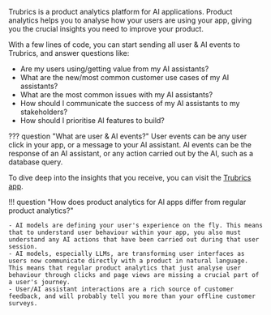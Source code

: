 Trubrics is a product analytics platform for AI applications. Product analytics helps you to analyse how your users are using your app, giving you the crucial insights you need to improve your product.

With a few lines of code, you can start sending all user & AI events to Trubrics, and answer questions like:

- Are my users using/getting value from my AI assistants?
- What are the new/most common customer use cases of my AI assistants?
- What are the most common issues with my AI assistants?
- How should I communicate the success of my AI assistants to my stakeholders?
- How should I prioritise AI features to build?

??? question "What are user & AI events?"
    User events can be any user click in your app, or a message to your AI assistant. AI events can be the response of an AI assistant, or any action carried out by the AI, such as a database query.

To dive deep into the insights that you receive, you can visit the [Trubrics app](https://app.trubrics.com).


!!! question "How does product analytics for AI apps differ from regular product analytics?"

    - AI models are defining your user's experience on the fly. This means that to understand user behaviour within your app, you also must understand any AI actions that have been carried out during that user session.
    - AI models, especially LLMs, are transforming user interfaces as users now communicate directly with a product in natural language. This means that regular product analytics that just analyse user behaviour through clicks and page views are missing a crucial part of a user's journey.
    - User/AI assistant interactions are a rich source of customer feedback, and will probably tell you more than your offline customer surveys.


